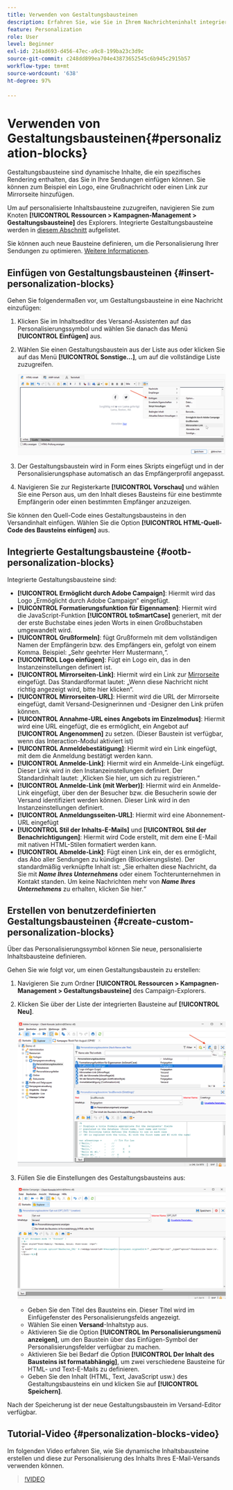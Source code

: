 ```yaml
---
title: Verwenden von Gestaltungsbausteinen
description: Erfahren Sie, wie Sie in Ihrem Nachrichteninhalt integrierte Gestaltungsbausteine verwenden
feature: Personalization
role: User
level: Beginner
exl-id: 214ad693-d456-47ec-a9c8-199ba23c3d9c
source-git-commit: c248dd899ea704e43873652545c6b945c2915b57
workflow-type: tm+mt
source-wordcount: '638'
ht-degree: 97%

---
```


# Verwenden von Gestaltungsbausteinen{#personalization-blocks}

Gestaltungsbausteine sind dynamische Inhalte, die ein spezifisches Rendering enthalten, das Sie in Ihre Sendungen einfügen können. Sie können zum Beispiel ein Logo, eine Grußnachricht oder einen Link zur Mirrorseite hinzufügen.

Um auf personalisierte Inhaltsbausteine zuzugreifen, navigieren Sie zum Knoten **[!UICONTROL Ressourcen > Kampagnen-Management > Gestaltungsbausteine]** des Explorers. Integrierte Gestaltungsbausteine werden in [diesem Abschnitt](#ootb-personalization-blocks) aufgelistet.

Sie können auch neue Bausteine definieren, um die Personalisierung Ihrer Sendungen zu optimieren. [Weitere Informationen](#create-custom-personalization-blocks).

## Einfügen von Gestaltungsbausteinen {#insert-personalization-blocks}

Gehen Sie folgendermaßen vor, um Gestaltungsbausteine in eine Nachricht einzufügen:

1. Klicken Sie im Inhaltseditor des Versand-Assistenten auf das Personalisierungssymbol und wählen Sie danach das Menü **[!UICONTROL Einfügen]** aus.
1. Wählen Sie einen Gestaltungsbaustein aus der Liste aus oder klicken Sie auf das Menü **[!UICONTROL Sonstige...]**, um auf die vollständige Liste zuzugreifen.

   ![](assets/perso-content-block.png)

1. Der Gestaltungsbaustein wird in Form eines Skripts eingefügt und in der Personalisierungsphase automatisch an das Empfängerprofil angepasst.
1. Navigieren Sie zur Registerkarte **[!UICONTROL Vorschau]** und wählen Sie eine Person aus, um den Inhalt dieses Bausteins für eine bestimmte Empfängerin oder einen bestimmten Empfänger anzuzeigen.

Sie können den Quell-Code eines Gestaltungsbausteins in den Versandinhalt einfügen. Wählen Sie die Option **[!UICONTROL HTML-Quell-Code des Bausteins einfügen]** aus.

## Integrierte Gestaltungsbausteine {#ootb-personalization-blocks}

Integrierte Gestaltungsbausteine sind:

* **[!UICONTROL Ermöglicht durch Adobe Campaign]**: Hiermit wird das Logo „Ermöglicht durch Adobe Campaign“ eingefügt.
* **[!UICONTROL Formatierungsfunktion für Eigennamen]**: Hiermit wird die JavaScript-Funktion **[!UICONTROL toSmartCase]** generiert, mit der der erste Buchstabe eines jeden Worts in einen Großbuchstaben umgewandelt wird.
* **[!UICONTROL Grußformeln]**: fügt Grußformeln mit dem vollständigen Namen der Empfängerin bzw. des Empfängers ein, gefolgt von einem Komma. Beispiel: „Sehr geehrter Herr Mustermann,“.
* **[!UICONTROL Logo einfügen]**: Fügt ein Logo ein, das in den Instanzeinstellungen definiert ist.
* **[!UICONTROL Mirrorseiten-Link]**: Hiermit wird ein Link zur [Mirrorseite](mirror-page.md) eingefügt. Das Standardformat lautet: „Wenn diese Nachricht nicht richtig angezeigt wird, bitte hier klicken“.
* **[!UICONTROL Mirrorseiten-URL]**: Hiermit wird die URL der Mirrorseite eingefügt, damit Versand-Designerinnen und -Designer den Link prüfen können.
* **[!UICONTROL Annahme-URL eines Angebots im Einzelmodus]**: Hiermit wird eine URL eingefügt, die es ermöglicht, ein Angebot auf **[!UICONTROL Angenommen]** zu setzen. (Dieser Baustein ist verfügbar, wenn das Interaction-Modul aktiviert ist)
* **[!UICONTROL Anmeldebestätigung]**: Hiermit wird ein Link eingefügt, mit dem die Anmeldung bestätigt werden kann.
* **[!UICONTROL Anmelde-Link]**: Hiermit wird ein Anmelde-Link eingefügt. Dieser Link wird in den Instanzeinstellungen definiert. Der Standardinhalt lautet: „Klicken Sie hier, um sich zu registrieren.“
* **[!UICONTROL Anmelde-Link (mit Werber)]**: Hiermit wird ein Anmelde-Link eingefügt, über den der Besucher bzw. die Besucherin sowie der Versand identifiziert werden können. Dieser Link wird in den Instanzeinstellungen definiert.
* **[!UICONTROL Anmeldungsseiten-URL]**: Hiermit wird eine Abonnement-URL eingefügt
* **[!UICONTROL Stil der Inhalts-E-Mails]** und **[!UICONTROL Stil der Benachrichtigungen]**: Hiermit wird Code erstellt, mit dem eine E-Mail mit nativen HTML-Stilen formatiert werden kann.
* **[!UICONTROL Abmelde-Link]**: Fügt einen Link ein, der es ermöglicht, das Abo aller Sendungen zu kündigen (Blockierungsliste). Der standardmäßig verknüpfte Inhalt ist: „Sie erhalten diese Nachricht, da Sie mit ***Name Ihres Unternehmens*** oder einem Tochterunternehmen in Kontakt standen. Um keine Nachrichten mehr von ***Name Ihres Unternehmens*** zu erhalten, klicken Sie hier.“

## Erstellen von benutzerdefinierten Gestaltungsbausteinen {#create-custom-personalization-blocks}

Über das Personalisierungssymbol können Sie neue, personalisierte Inhaltsbausteine definieren.

Gehen Sie wie folgt vor, um einen Gestaltungsbaustein zu erstellen:

1. Navigieren Sie zum Ordner **[!UICONTROL Ressourcen > Kampagnen-Management > Gestaltungsbausteine]** des Campaign-Explorers.
1. Klicken Sie über der Liste der integrierten Bausteine auf **[!UICONTROL Neu]**.

   ![](assets/perso-new-block.png)

1. Füllen Sie die Einstellungen des Gestaltungsbausteins aus:

   ![](assets/perso-custom-block.png)

   * Geben Sie den Titel des Bausteins ein. Dieser Titel wird im Einfügefenster des Personalisierungsfelds angezeigt.
   * Wählen Sie einen **Versand**-Inhaltstyp aus.
   * Aktivieren Sie die Option **[!UICONTROL Im Personalisierungsmenü anzeigen]**, um den Baustein über das Einfügen-Symbol der Personalisierungsfelder verfügbar zu machen.
   * Aktivieren Sie bei Bedarf die Option **[!UICONTROL Der Inhalt des Bausteins ist formatabhängig]**, um zwei verschiedene Bausteine für HTML- und Text-E-Mails zu definieren.
   * Geben Sie den Inhalt (HTML, Text, JavaScript usw.) des Gestaltungsbausteins ein und klicken Sie auf **[!UICONTROL Speichern]**.

Nach der Speicherung ist der neue Gestaltungsbaustein im Versand-Editor verfügbar.

## Tutorial-Video {#personalization-blocks-video}

Im folgenden Video erfahren Sie, wie Sie dynamische Inhaltsbausteine erstellen und diese zur Personalisierung des Inhalts Ihres E-Mail-Versands verwenden können.

>[!VIDEO](https://video.tv.adobe.com/v/342088?quality=12)
